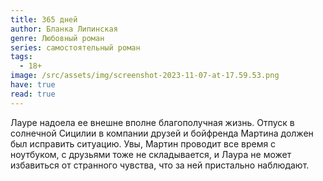 ```yaml
---
title: 365 дней
author: Бланка Липинская
genre: Любовный роман
series: самостоятельный роман
tags:
  - 18+
image: /src/assets/img/screenshot-2023-11-07-at-17.59.53.png
have: true
read: true
---
```

Лауре надоела ее внешне вполне благополучная жизнь. Отпуск в солнечной Сицилии в компании друзей и бойфренда Мартина должен был исправить ситуацию. Увы, Мартин проводит все время с ноутбуком, с друзьями тоже не складывается, и Лаура не может избавиться от странного чувства, что за ней пристально наблюдают.

